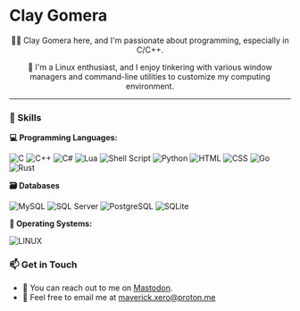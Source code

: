 # Clay Gomera
<div id="header" align="center">
    <p>👨‍💻 Clay Gomera here, and I'm passionate about programming, especially in C/C++.</p>
    <p>🐧 I'm a Linux enthusiast, and I enjoy tinkering with various window managers and command-line utilities to customize my computing environment.</p>
</div>

---

### 🔧 Skills
**💻 Programming Languages:**

![C](https://img.shields.io/badge/c-%2300599C.svg?style=for-the-badge&logo=c&logoColor=white) ![C++](https://img.shields.io/badge/c++-%2300599C.svg?style=for-the-badge&logo=c%2B%2B&logoColor=white) ![C#](https://img.shields.io/badge/c%23-%23239120.svg?style=for-the-badge&logo=c-sharp&logoColor=white) ![Lua](https://img.shields.io/badge/lua-%232C2D72.svg?style=for-the-badge&logo=lua&logoColor=white) ![Shell Script](https://img.shields.io/badge/shell_script-%23121011.svg?style=for-the-badge&logo=gnu-bash&logoColor=white) ![Python](https://img.shields.io/badge/Python-3776AB?style=for-the-badge&logo=python&logoColor=white) ![HTML](https://img.shields.io/badge/HTML-239120?style=for-the-badge&logo=html5&logoColor=white) ![CSS](https://img.shields.io/badge/CSS-239120?&style=for-the-badge&logo=css3&logoColor=white) ![Go](https://img.shields.io/badge/Go-00ADD8?style=for-the-badge&logo=go&logoColor=white) ![Rust](https://img.shields.io/badge/Rust-000000?style=for-the-badge&logo=rust&logoColor=white)

**🗃️ Databases**

![MySQL](https://img.shields.io/badge/MySQL-00000F?style=for-the-badge&logo=mysql&logoColor=white) ![SQL Server](https://img.shields.io/badge/Microsoft_SQL_Server-CC2927?style=for-the-badge&logo=microsoft-sql-server&logoColor=white) ![PostgreSQL](https://img.shields.io/badge/PostgreSQL-316192?style=for-the-badge&logo=postgresql&logoColor=white) ![SQLite](https://img.shields.io/badge/SQLite-07405E?style=for-the-badge&logo=sqlite&logoColor=white)

**🐧 Operating Systems:**

![LINUX](https://img.shields.io/badge/Linux-FCC624?style=for-the-badge&logo=linux&logoColor=black)

### 📫 Get in Touch

- 💬 You can reach out to me on [Mastodon](https://floss.social/@d4r1us_drk).
- 📧 Feel free to email me at maverick.xero@proton.me
